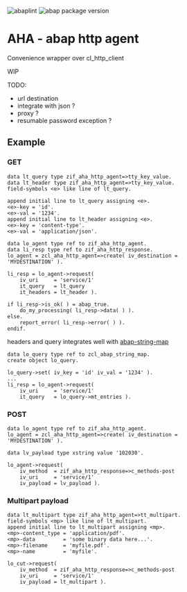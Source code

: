 ![abaplint](https://github.com/sbcgua/abap-http-agent/workflows/abaplint/badge.svg)
![abap package version](https://img.shields.io/endpoint?url=https://shield.abap.space/version-shield-json/github/sbcgua/abap-http-agent/src/zif_aha_http_agent.intf.abap)

# AHA - abap http agent

Convenience wrapper over cl_http_client

WIP

TODO:
- url destination
- integrate with json ?
- proxy ?
- resumable password exception ?

## Example

### GET

```abap
data lt_query type zif_aha_http_agent=>tty_key_value.
data lt_header type zif_aha_http_agent=>tty_key_value.
field-symbols <e> like line of lt_query.

append initial line to lt_query assigning <e>.
<e>-key = 'id'.
<e>-val = '1234'.
append initial line to lt_header assigning <e>.
<e>-key = 'content-type'.
<e>-val = 'application/json'.

data lo_agent type ref to zif_aha_http_agent.
data li_resp type ref to zif_aha_http_response.
lo_agent = zcl_aha_http_agent=>create( iv_destination = 'MYDESTINATION' ).

li_resp = lo_agent->request(
    iv_uri     = 'service/1'
    it_query   = lt_query
    it_headers = lt_header ).

if li_resp->is_ok( ) = abap_true.
    do_my_processing( li_resp->data( ) ).
else.
    report_error( li_resp->error( ) ).
endif.
```

headers and query integrates well with [abap-string-map](https://github.com/sbcgua/abap-string-map)

```abap
data lo_query type ref to zcl_abap_string_map.
create object lo_query.

lo_query->set( iv_key = 'id' iv_val = '1234' ).
...
li_resp = lo_agent->request(
    iv_uri     = 'service/1'
    it_query   = lo_query->mt_entries ).
```

### POST

```abap
data lo_agent type ref to zif_aha_http_agent.
lo_agent = zcl_aha_http_agent=>create( iv_destination = 'MYDESTINATION' ).

data lv_payload type xstring value '102030'.

lo_agent->request(
    iv_method  = zif_aha_http_response=>c_methods-post
    iv_uri     = 'service/1'
    iv_payload = lv_payload ).
```

### Multipart payload

```abap
data lt_multipart type zif_aha_http_agent=>tt_multipart.
field-symbols <mp> like line of lt_multipart.
append initial line to lt_multipart assigning <mp>.
<mp>-content_type = 'application/pdf'.
<mp>-data         = 'some binary data here...'.
<mp>-filename     = 'myfile.pdf'.
<mp>-name         = 'myfile'.

lo_cut->request(
    iv_method  = zif_aha_http_response=>c_methods-post
    iv_uri     = 'service/1'
    iv_payload = lt_multipart ).
```

